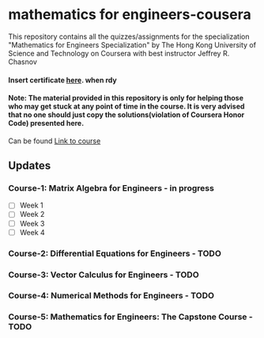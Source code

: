 # mathematics for engineers-cousera

This repository contains all the quizzes/assignments for the specialization "Mathematics for Engineers Specialization" by The Hong Kong University of Science and Technology on Coursera with best instructor Jeffrey R. Chasnov</br>

#### Insert certificate [here](#). when rdy</br> 

#### Note: The material provided in this repository is only for helping those who may get stuck at any point of time in the course. It is very advised that no one should just copy the solutions(violation of Coursera Honor Code) presented here.

Can be found [Link to course](https://www.coursera.org/specializations/mathematics-engineers)

## Updates
### Course-1: Matrix Algebra for Engineers - in progress</br>
- [ ] Week 1
- [ ] Week 2
- [ ] Week 3
- [ ] Week 4

### Course-2: Differential Equations for Engineers - TODO

### Course-3: Vector Calculus for Engineers - TODO

### Course-4: Numerical Methods for Engineers - TODO

### Course-5: Mathematics for Engineers: The Capstone Course - TODO
